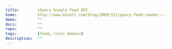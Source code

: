 ```yaml
---
title:        jQuery Google Feed API
home:         http://www.m2volt.com/blog/2009/12/jquery-feed-reader-–-jgfeed/
demo:         ""
docs:         ""
repo:         ""
tags:         [feed, cross domain]
description:  ""
---
```


